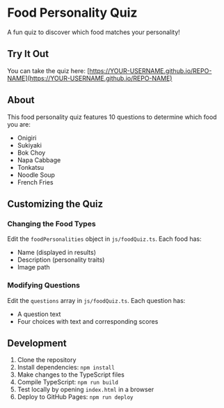 # Food Personality Quiz

A fun quiz to discover which food matches your personality!

## Try It Out

You can take the quiz here: [https://YOUR-USERNAME.github.io/REPO-NAME](https://YOUR-USERNAME.github.io/REPO-NAME)

## About

This food personality quiz features 10 questions to determine which food you are:

- Onigiri
- Sukiyaki
- Bok Choy
- Napa Cabbage
- Tonkatsu
- Noodle Soup
- French Fries

## Customizing the Quiz

### Changing the Food Types

Edit the `foodPersonalities` object in `js/foodQuiz.ts`. Each food has:
- Name (displayed in results)
- Description (personality traits)
- Image path

### Modifying Questions

Edit the `questions` array in `js/foodQuiz.ts`. Each question has:
- A question text
- Four choices with text and corresponding scores

## Development

1. Clone the repository
2. Install dependencies: `npm install`
3. Make changes to the TypeScript files
4. Compile TypeScript: `npm run build`
5. Test locally by opening `index.html` in a browser
6. Deploy to GitHub Pages: `npm run deploy`